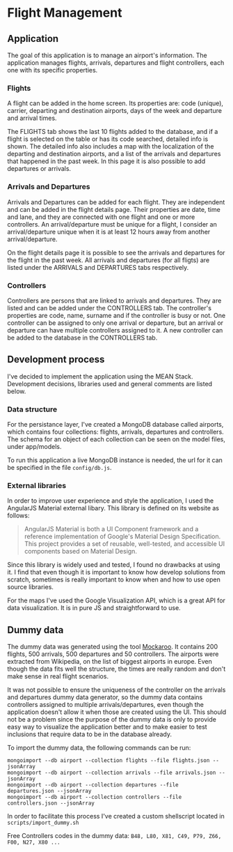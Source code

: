 # Flight Management

## Application
The goal of this application is to manage an airport's information. The application manages flights, arrivals, departures and flight controllers, each one with its specific properties.

### Flights
A flight can be added in the home screen. Its properties are: code (unique), carrier, departing and destination airports, days of the week and departure and arrival times. 

The FLIGHTS tab shows the last 10 flights added to the database, and if a flight is selected on the table or has its code searched, detailed info is shown. The detailed info also includes a map with the localization of the departing and destination airports, and a list of the arrivals and departures that happened in the past week. In this page it is also possible to add departures or arrivals.

### Arrivals and Departures
Arrivals and Departures can be added for each flight. They are independent and can be added in the flight details page. Their properties are date, time and lane, and they are connected with one flight and one or more controllers. An arrival/departure must be unique for a flight, I consider an arrival/departure unique when it is at least 12 hours away from another arrival/departure.

On the flight details page it is possible to see the arrivals and departures for the flight in the past week. All arrivals and departures (for all fligts) are listed under the ARRIVALS and DEPARTURES tabs respectively.

### Controllers
Controllers are persons that are linked to arrivals and departures. They are listed and can be added under the CONTROLLERS tab. The controller's properties are code, name, surname and if the controller is busy or not. One controller can be assigned to only one arrival or departure, but an arrival or departure can have multiple controllers assigned to it. A new controller can be added to the database in the CONTROLLERS tab.

## Development process
I've decided to implement the application using the MEAN Stack. Development decisions, libraries used and general comments are listed below.

### Data structure
For the persistance layer, I've created a MongoDB database called airports, which contains four collections: flights, arrivals, departures and controllers.
The schema for an object of each collection can be seen on the model files, under app/models.

To run this application a live MongoDB instance is needed, the url for it can be specified in the file `config/db.js`.

### External libraries
In order to improve user experience and style the application, I used the AngularJS Material external libary. This library is defined on its website as follows:

>AngularJS Material is both a UI Component framework and a reference implementation of Google's Material Design Specification. This project provides a set of reusable, well-tested, and accessible UI components based on Material Design.

Since this library is widely used and tested, I found no drawbacks at using it. I find that even though it is important to know how develop solutions from scratch, sometimes is really important to know when and how to use open source libraries.

For the maps I've used the Google Visualization API, which is a great API for data visualization. It is in pure JS and straightforward to use.

## Dummy data
The dummy data was generated using the tool [Mockaroo](http://www.mockaroo.com). 
It contains 200 flights, 500 arrivals, 500 departures and 50 controllers. The airports were extracted from Wikipedia, on the list of biggest airports in europe.
Even though the data fits well the structure, the times are really random and don't make sense in real flight scenarios.

It was not possible to ensure the uniqueness of the controller on the arrivals and departures dummy data generator, so the dummy data contains controllers assigned to multiple arrivals/departures, even though the application doesn't allow it when those are created using the UI. This should not be a problem since the purpose of the dummy data is only to provide easy way to visualize the application better and to make easier to test inclusions that require data to be in the database already.

To import the dummy data, the following commands can be run:  

`mongoimport --db airport --collection flights --file flights.json --jsonArray`  
`mongoimport --db airport --collection arrivals --file arrivals.json --jsonArray`  
`mongoimport --db airport --collection departures --file departures.json --jsonArray`  
`mongoimport --db airport --collection controllers --file controllers.json --jsonArray`  

In order to facilitate this process I've created a custom shellscript located in `scripts/import_dummy.sh`

Free Controllers codes in the dummy data:
`B48, L80, X81, C49, P79, Z66, F00, N27, X80 ...`